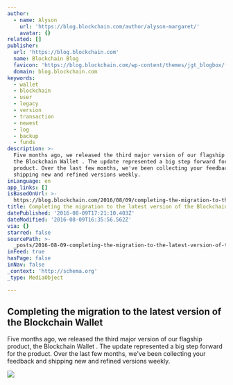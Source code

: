 ```yaml
---
author:
  - name: Alyson
    url: 'https://blog.blockchain.com/author/alyson-margaret/'
    avatar: {}
related: []
publisher:
  url: 'https://blog.blockchain.com'
  name: Blockchain Blog
  favicon: 'https://blog.blockchain.com/wp-content/themes/jgt_blogbox/favicon.ico'
  domain: blog.blockchain.com
keywords:
  - wallet
  - blockchain
  - user
  - legacy
  - version
  - transaction
  - newest
  - log
  - backup
  - funds
description: >-
  Five months ago, we released the third major version of our flagship product,
  the Blockchain Wallet . The update represented a big step forward for the
  product. Over the last few months, we've been collecting your feedback and
  shipping new and refined versions weekly.
inLanguage: en
app_links: []
isBasedOnUrl: >-
  https://blog.blockchain.com/2016/08/09/completing-the-migration-to-the-latest-version-of-the-blockchain-wallet/
title: Completing the migration to the latest version of the Blockchain Wallet
datePublished: '2016-08-09T17:21:10.403Z'
dateModified: '2016-08-09T16:35:56.562Z'
via: {}
starred: false
sourcePath: >-
  _posts/2016-08-09-completing-the-migration-to-the-latest-version-of-the-blockc.md
inFeed: true
hasPage: false
inNav: false
_context: 'http://schema.org'
_type: MediaObject

---
```

<article style=""><h1>Completing the migration to the latest version of the Blockchain Wallet</h1><p>Five months ago, we released the third major version of our flagship product, the Blockchain Wallet . The update represented a big step forward for the product. Over the last few months, we've been collecting your feedback and shipping new and refined versions weekly.</p><img src="https://i0.wp.com/blog.blockchain.com/wp-content/uploads/2016/04/apple-icon.png?fit=192%2C192&amp;ssl=1" /></article>